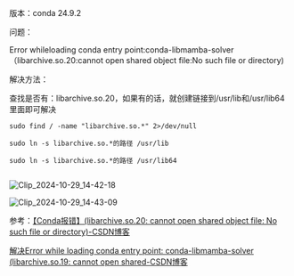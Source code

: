 版本：conda 24.9.2

问题：

Error whileloading conda entry point:conda-libmamba-solver（libarchive.so.20:cannot open shared object file:No such file or directory)



解决方法：

查找是否有：libarchive.so.20，如果有的话，就创建链接到/usr/lib和/usr/lib64里面即可解决

```
sudo find / -name "libarchive.so.*" 2>/dev/null

sudo ln -s libarchive.so.*的路径 /usr/lib

sudo ln -s libarchive.so.*的路径 /usr/lib64


```

![Clip_2024-10-29_14-42-18](C:\Users\MVGZ0040\AppData\Local\Programs\PixPin\Temp\Clip_2024-10-29_14-42-18.png)

![Clip_2024-10-29_14-43-09](C:\Users\MVGZ0040\AppData\Local\Programs\PixPin\Temp\Clip_2024-10-29_14-43-09.png)



参考：[【Conda报错】(libarchive.so.20: cannot open shared object file: No such file or directory)-CSDN博客](https://blog.csdn.net/qq_44246618/article/details/142928837)

[解决Error while loading conda entry point: conda-libmamba-solver (libarchive.so.19: cannot open shared-CSDN博客](https://blog.csdn.net/May_myz/article/details/134611233)

